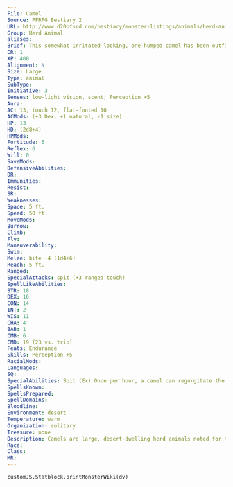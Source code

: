 ```yaml
---
File: Camel
Source: PFRPG Bestiary 2
URL: http://www.d20pfsrd.com/bestiary/monster-listings/animals/herd-animals/camel
Group: Herd Animal
aliases: 
Brief: This somewhat irritated-looking, one-humped camel has been outfitted with a bridle and saddle.
CR: 1
XP: 400
Alignment: N
Size: Large
Type: animal
SubType: 
Initiative: 3
Senses: low-light vision, scent; Perception +5
Aura: 
AC: 13, touch 12, flat-footed 10
ACMods: (+3 Dex, +1 natural, -1 size)
HP: 13
HD: (2d8+4)
HPMods: 
Fortitude: 5
Reflex: 6
Will: 0
SaveMods: 
DefensiveAbilities: 
DR: 
Immunities: 
Resist: 
SR: 
Weaknesses: 
Space: 5 ft.
Speed: 50 ft.
MoveMods: 
Burrow: 
Climb: 
Fly: 
Maneuverability: 
Swim: 
Melee: bite +4 (1d4+6)
Reach: 5 ft.
Ranged: 
SpecialAttacks: spit (+3 ranged touch)
SpellLikeAbilities: 
STR: 18
DEX: 16
CON: 14
INT: 2
WIS: 11
CHA: 4
BAB: 1
CMB: 6
CMD: 19 (23 vs. trip)
Feats: Endurance
Skills: Perception +5
RacialMods: 
Languages: 
SQ: 
SpecialAbilities: Spit (Ex) Once per hour, a camel can regurgitate the contents of its stomach, spitting the foul material at a single target within 10 feet. The target must make a DC 13 Fortitude save or be sickened for 1d4 rounds. The save DC is Constitution-based.
SpellsKnown: 
SpellsPrepared: 
SpellDomains: 
Bloodline: 
Environment: desert
Temperature: warm
Organization: solitary
Treasure: none
Description: Camels are large, desert-dwelling herd animals noted for their stamina and ill tempers. A typical camel stands about 6 feet at the shoulder and 7 feet at the hump.
Race: 
Class: 
MR: 
---
```

```dataviewjs
customJS.Statblock.printMonsterWiki(dv)
```
